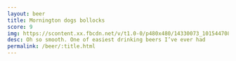 ```yaml
---
layout: beer
title: Mornington dogs bollocks
score: 9
img: https://scontent.xx.fbcdn.net/v/t1.0-0/p480x480/14330073_10154470816203745_282816465036444454_n.jpg?oh=855a88309c90d02b54d8fd4fdf9f5db3&oe=58CEC1F1
desc: Oh so smooth. One of easiest drinking beers I’ve ever had
permalink: /beer/:title.html
---
```

